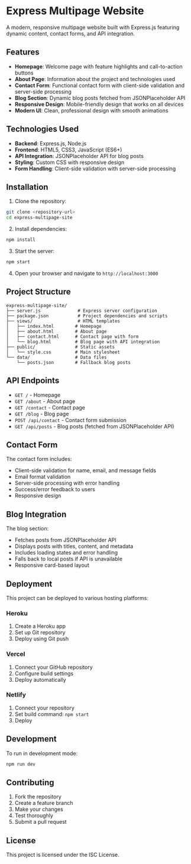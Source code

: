 # Express Multipage Website

A modern, responsive multipage website built with Express.js featuring dynamic content, contact forms, and API integration.

## Features

- **Homepage**: Welcome page with feature highlights and call-to-action buttons
- **About Page**: Information about the project and technologies used
- **Contact Form**: Functional contact form with client-side validation and server-side processing
- **Blog Section**: Dynamic blog posts fetched from JSONPlaceholder API
- **Responsive Design**: Mobile-friendly design that works on all devices
- **Modern UI**: Clean, professional design with smooth animations

## Technologies Used

- **Backend**: Express.js, Node.js
- **Frontend**: HTML5, CSS3, JavaScript (ES6+)
- **API Integration**: JSONPlaceholder API for blog posts
- **Styling**: Custom CSS with responsive design
- **Form Handling**: Client-side validation with server-side processing

## Installation

1. Clone the repository:
```bash
git clone <repository-url>
cd express-multipage-site
```

2. Install dependencies:
```bash
npm install
```

3. Start the server:
```bash
npm start
```

4. Open your browser and navigate to `http://localhost:3000`

## Project Structure

```
express-multipage-site/
├── server.js              # Express server configuration
├── package.json           # Project dependencies and scripts
├── views/                 # HTML templates
│   ├── index.html        # Homepage
│   ├── about.html        # About page
│   ├── contact.html      # Contact page with form
│   └── blog.html         # Blog page with API integration
├── public/               # Static assets
│   └── style.css         # Main stylesheet
└── data/                 # Data files
    └── posts.json        # Fallback blog posts
```

## API Endpoints

- `GET /` - Homepage
- `GET /about` - About page
- `GET /contact` - Contact page
- `GET /blog` - Blog page
- `POST /api/contact` - Contact form submission
- `GET /api/posts` - Blog posts (fetched from JSONPlaceholder API)

## Contact Form

The contact form includes:
- Client-side validation for name, email, and message fields
- Email format validation
- Server-side processing with error handling
- Success/error feedback to users
- Responsive design

## Blog Integration

The blog section:
- Fetches posts from JSONPlaceholder API
- Displays posts with titles, content, and metadata
- Includes loading states and error handling
- Falls back to local posts if API is unavailable
- Responsive card-based layout

## Deployment

This project can be deployed to various hosting platforms:

### Heroku
1. Create a Heroku app
2. Set up Git repository
3. Deploy using Git push

### Vercel
1. Connect your GitHub repository
2. Configure build settings
3. Deploy automatically

### Netlify
1. Connect your repository
2. Set build command: `npm start`
3. Deploy

## Development

To run in development mode:
```bash
npm run dev
```

## Contributing

1. Fork the repository
2. Create a feature branch
3. Make your changes
4. Test thoroughly
5. Submit a pull request

## License

This project is licensed under the ISC License.
